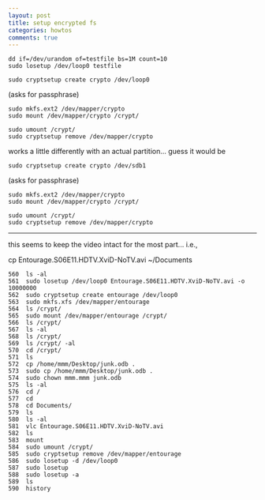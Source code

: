 ```yaml
---
layout: post
title: setup encrypted fs
categories: howtos
comments: true
---
```



    dd if=/dev/urandom of=testfile bs=1M count=10
    sudo losetup /dev/loop0 testfile 

    sudo cryptsetup create crypto /dev/loop0

(asks for passphrase)

    sudo mkfs.ext2 /dev/mapper/crypto 
    sudo mount /dev/mapper/crypto /crypt/

    sudo umount /crypt/
    sudo cryptsetup remove /dev/mapper/crypto 






works a little differently with an actual partition... guess it would be

    sudo cryptsetup create crypto /dev/sdb1

(asks for passphrase)

    sudo mkfs.ext2 /dev/mapper/crypto 
    sudo mount /dev/mapper/crypto /crypt/

    sudo umount /crypt/
    sudo cryptsetup remove /dev/mapper/crypto 


-----

this seems to keep the video intact for the most part...  i.e.,

cp Entourage.S06E11.HDTV.XviD-NoTV.avi ~/Documents

    560  ls -al
    561  sudo losetup /dev/loop0 Entourage.S06E11.HDTV.XviD-NoTV.avi -o 10000000
    562  sudo cryptsetup create entourage /dev/loop0
    563  sudo mkfs.xfs /dev/mapper/entourage 
    564  ls /crypt/
    565  sudo mount /dev/mapper/entourage /crypt/
    566  ls /crypt/
    567  ls -al
    568  ls /crypt/
    569  ls /crypt/ -al
    570  cd /crypt/
    571  ls
    572  cp /home/mmm/Desktop/junk.odb .
    573  sudo cp /home/mmm/Desktop/junk.odb .
    574  sudo chown mmm.mmm junk.odb 
    575  ls -al
    576  cd /
    577  cd
    578  cd Documents/
    579  ls
    580  ls -al
    581  vlc Entourage.S06E11.HDTV.XviD-NoTV.avi 
    582  ls
    583  mount
    584  sudo umount /crypt/
    585  sudo cryptsetup remove /dev/mapper/entourage 
    586  sudo losetup -d /dev/loop0 
    587  sudo losetup 
    588  sudo losetup -a
    589  ls
    590  history 

